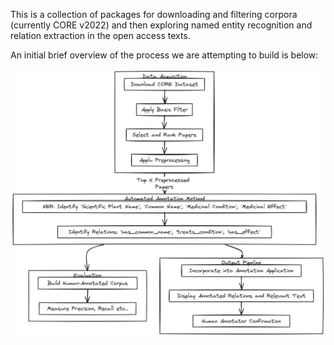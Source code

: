 This is a collection of packages for downloading and filtering corpora (currently CORE v2022) and then exploring named entity recognition and relation extraction in the open access texts.

An initial brief overview of the process we are attempting to build is below:

![text mining.png](text%20mining.png)